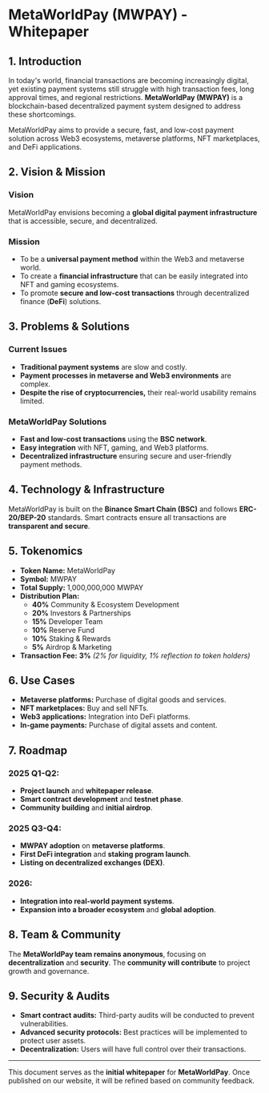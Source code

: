 # MetaWorldPay (MWPAY) - Whitepaper

## 1. Introduction
In today's world, financial transactions are becoming increasingly digital, yet existing payment systems still struggle with high transaction fees, long approval times, and regional restrictions. **MetaWorldPay (MWPAY)** is a blockchain-based decentralized payment system designed to address these shortcomings.

MetaWorldPay aims to provide a secure, fast, and low-cost payment solution across Web3 ecosystems, metaverse platforms, NFT marketplaces, and DeFi applications.

## 2. Vision & Mission
### Vision
MetaWorldPay envisions becoming a **global digital payment infrastructure** that is accessible, secure, and decentralized.

### Mission
- To be a **universal payment method** within the Web3 and metaverse world.
- To create a **financial infrastructure** that can be easily integrated into NFT and gaming ecosystems.
- To promote **secure and low-cost transactions** through decentralized finance (**DeFi**) solutions.

## 3. Problems & Solutions
### Current Issues
- **Traditional payment systems** are slow and costly.
- **Payment processes in metaverse and Web3 environments** are complex.
- **Despite the rise of cryptocurrencies,** their real-world usability remains limited.

### MetaWorldPay Solutions
- **Fast and low-cost transactions** using the **BSC network**.
- **Easy integration** with NFT, gaming, and Web3 platforms.
- **Decentralized infrastructure** ensuring secure and user-friendly payment methods.

## 4. Technology & Infrastructure
MetaWorldPay is built on the **Binance Smart Chain (BSC)** and follows **ERC-20/BEP-20** standards. Smart contracts ensure all transactions are **transparent and secure**.

## 5. Tokenomics
- **Token Name:** MetaWorldPay
- **Symbol:** MWPAY
- **Total Supply:** 1,000,000,000 MWPAY
- **Distribution Plan:**
  - **40%** Community & Ecosystem Development
  - **20%** Investors & Partnerships
  - **15%** Developer Team
  - **10%** Reserve Fund
  - **10%** Staking & Rewards
  - **5%** Airdrop & Marketing
- **Transaction Fee:** **3%** _(2% for liquidity, 1% reflection to token holders)_

## 6. Use Cases
- **Metaverse platforms:** Purchase of digital goods and services.
- **NFT marketplaces:** Buy and sell NFTs.
- **Web3 applications:** Integration into DeFi platforms.
- **In-game payments:** Purchase of digital assets and content.

## 7. Roadmap
### **2025 Q1-Q2:**
- **Project launch** and **whitepaper release**.
- **Smart contract development** and **testnet phase**.
- **Community building** and **initial airdrop**.

### **2025 Q3-Q4:**
- **MWPAY adoption** on **metaverse platforms**.
- **First DeFi integration** and **staking program launch**.
- **Listing on decentralized exchanges (DEX)**.

### **2026:**
- **Integration into real-world payment systems**.
- **Expansion into a broader ecosystem** and **global adoption**.

## 8. Team & Community
The **MetaWorldPay team remains anonymous**, focusing on **decentralization** and **security**. The **community will contribute** to project growth and governance.

## 9. Security & Audits
- **Smart contract audits:** Third-party audits will be conducted to prevent vulnerabilities.
- **Advanced security protocols:** Best practices will be implemented to protect user assets.
- **Decentralization:** Users will have full control over their transactions.

---

This document serves as the **initial whitepaper** for **MetaWorldPay**. Once published on our website, it will be refined based on community feedback.

